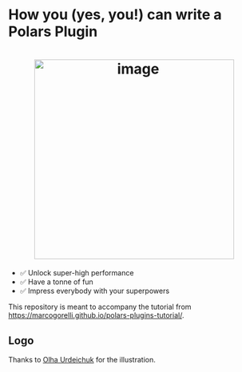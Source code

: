 # How you (yes, you!) can write a Polars Plugin

<h1 align="center">
        <img
                width="400"
                alt="image"
                src="https://github.com/MarcoGorelli/polars-plugins-tutorial/assets/33491632/5e9b5a11-77ca-4487-a75d-a04caba99ce8">
</h1>

- ✅ Unlock super-high performance
- ✅ Have a tonne of fun
- ✅ Impress everybody with your superpowers

This repository is meant to accompany the tutorial from https://marcogorelli.github.io/polars-plugins-tutorial/.

Logo
----

Thanks to [Olha Urdeichuk](https://www.fiverr.com/olhaurdeichuk) for the illustration.
